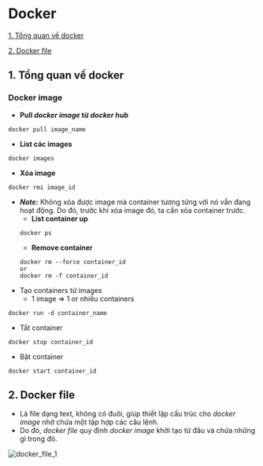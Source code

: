 # Docker

[1. Tổng quan về docker](#docker_overview)

[2. Docker file](#docker_file)

<a name = "docker_overview"></a>
## 1. Tổng quan về docker 

### Docker image

* **Pull *docker image* từ *docker hub***

```
docker pull image_name
```
* **List các images** 

```
docker images 
```
* **Xóa image** 

```
docker rmi image_id
```
* ***Note:*** Không xóa được image mà container tương tứng với nó vẫn đang hoạt động. Do đó, trước khi xóa image đó, ta cần xóa container trước.
   - **List container up** 
   ```
   docker ps
   ```
   - **Remove container** 
   ```
   docker rm --force container_id
   or
   docker rm -f container_id
   ```
* Tạo containers từ images
   - 1 image => 1 or nhiều containers 
```
docker run -d container_name 
```

* Tắt container 

```
docker stop container_id 
```
* Bật container 

```
docker start container_id
```
<a name = "docker_file"></a>
## 2. Docker file

* Là file dạng text, không có đuôi, giúp thiết lập cấu trúc cho *docker image* nhờ chứa một tập hợp các câu lệnh.
* Do đó, *docker file* quy định *docker image* khởi tạo từ đâu và chứa những gì trong đó.

![docker_file_1](https://user-images.githubusercontent.com/63502091/163532464-ea02a772-ad9e-45dd-9b5f-51da68000c8c.png)


